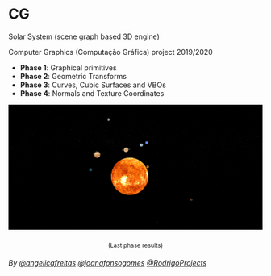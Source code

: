 # CG

Solar System (scene graph based 3D engine)

Computer Graphics (Computação Gráfica) project 2019/2020

- **Phase 1**: Graphical primitives
- **Phase 2**: Geometric Transforms
- **Phase 3**: Curves, Cubic Surfaces and VBOs
- **Phase 4**: Normals and Texture Coordinates

<p align="center">
<img src="https://github.com/joanafonsogomes/CG/blob/master/Phase4/solarsystem.png" width="700">
</p>
<p align="center">
<sub>(Last phase results)</sub>
</p>

###### By [@angelicafreitas](https://github.com/angelicafreitas) [@joanafonsogomes]( https://github.com/joanafonsogomes) [@RodrigoProjects](https://github.com/RodrigoProjects)
